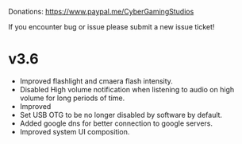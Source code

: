 Donations:
https://www.paypal.me/CyberGamingStudios

If you encounter bug or issue please submit a new issue ticket!

# v3.6
- Improved flashlight and cmaera flash intensity.
- Disabled High volume notification when listening to audio on high volume for long periods of time.
- Improved
- Set USB OTG to be no longer disabled by software by default.
- Added google dns for better connection to google servers.
- Improved system UI composition.
